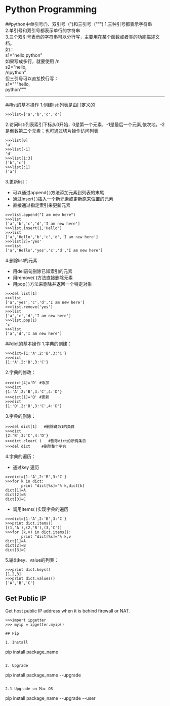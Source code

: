 # Python Programming

##python中单引号(')、双引号（")和三引号（""")
  1.三种引号都表示字符串<br>
  2.单引号和双引号都表示单行的字符串<br>
  3.三个双引号表示的字符串可以分行写，主要用在某个函数或者类的功能描述文档。 <br>
  如： <br>
     s1="hello,python" <br>
  如果写成多行，就要使用 /n <br>
      s2="hello,<br>
     /npython" <br>
  但三引号可以直接换行写： <br>
     s1="""hello,<br>
     python"""
     
--------------------------------------------------------------------------
##list的基本操作
1.创建list:列表是由[ ]定义的
```
>>>list=['a','b','c','d']
```
2.访问list:列表索引下标从0开始，0是第一个元素，-1是最后一个元素,依次地，-2是倒数第二个元素；也可通过切片操作访问列表
```
>>>list[0]
'a'
>>>list[-1]
'd'
>>>list[1:3]
['b','c']
>>>list[:1]
['a']
```
3.更新list：
* 可以通过append( )方法添加元素到列表的末尾
* 通过insert( )插入一个新元素或更新原来位置的元素
* 直接通过指定索引来更新元素
```
>>>list.append("I am new here")
>>>list
['a','b','c','d','I am new here']
>>>list.insert(1,'Hello')
>>>list
['a','Hello','b','c','d','I am new here']
>>>list[2]='yes'
>>>list
['a','Hello','yes','c','d','I am new here']
```
4.删除list的元素
* 用del语句删除已知索引的元素
* 用remove( )方法直接删除元素
* 用pop( )方法来删除并返回一个特定对象
```
>>>del list[1]
>>>list
['a','yes','c','d','I am new here']
>>>list.remove('yes')
>>>list
['a','c','d','I am new here']
>>>list.pop(1)
'c'
>>>list
['a','d','I am new here']
```
##dict的基本操作
1.字典的创建：
```
>>>dict={1:'A',2:'B',3:'C'}
>>>dict
{1:'A',2:'B',3:'C'}
```
2.字典的修改：
```
>>>dict[4]='D' #添加
>>>dict
{1:'A',2:'B',3:'C',4:'D'}
>>>dict[1]='Q' #更新
>>>dict
{1:'Q',2:'B',3:'C',4:'D'} 
```
3.字典的删除：
```
>>>del dict[1]   #删除键为1的条目
>>>dict
{2:'B',3:'C',4:'D'}
>>>dict.clear( )   #删除dict的所有条目
>>>del dict     #删除整个字典
```
4.字典的遍历：
* 通过key 遍历
```
>>>dict={1:'A',2:'B',3:'C'}
>>>for k in dict:
       print "dict[%s]="% k,dict[k]
dict[1]=A
dict[2]=B
dict[3]=C
```
* 调用items( )实现字典的遍历
```
>>>dict={1:'A',2:'B',3:'C'}
>>>print dict.items()
[(1,'A'),(2,'B'),(3,'C')]
>>>for (k,v) in dict.items():
       print "dict[%s]="% k,v
dict[1]=A
dict[2]=B
dict[3]=C
```
5.输出key、value的列表：
```
>>>print dict.keys()
[1,2,3]
>>>print dict.values()
['A','B','C']
```

## Get Public IP 
Get host public IP address when it is behind firewall or NAT.
```
>>>import ipgetter
>>> myip = ipgetter.myip()

## Pip

1. Install
```
pip install package_name
```

2. Upgrade
```
pip install package_name --upgrade
```

2.1 Upgrade on Mac OS

```
pip install package_name --upgrade --user
```



